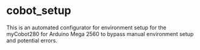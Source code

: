 # cobot_setup
This is an automated configurator for environment setup for the myCobot280 for Arduino Mega 2560 to bypass manual environment setup and potential errors. 
